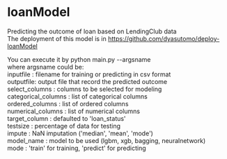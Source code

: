# loanModel
Predicting the outcome of loan based on LendingClub data  
The deployment of this model is in https://github.com/dyasutomo/deploy-loanModel

You can execute it by python main.py --argsname  
where argsname could be:  
    inputfile : filename for training or predicting in csv format  
    outputfile: output file that record the predicted outcome  
    select_columns : columns to be selected for modeling  
    categorical_columns : list of categorical columns  
    ordered_columns : list of ordered columns  
    numerical_columns : list of numerical columns  
    target_column : defaulted to 'loan_status'  
    testsize : percentage of data for testing  
    impute : NaN imputation ('median', 'mean', 'mode')  
    model_name : model to be used (lgbm, xgb, bagging, neuralnetwork)  
    mode : 'train' for training, 'predict' for predicting  
